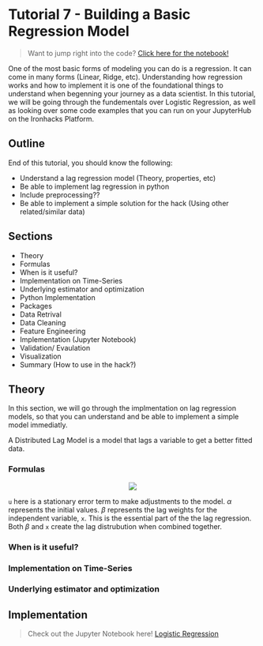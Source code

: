 # Tutorial 7 - Building a Basic Regression Model

> Want to jump right into the code? [Click here for the notebook!](https://raw.githubusercontent.com/ironhacks/Tutorials-COVID-19/harshpavuluri/tutorial-7-dev/tutorials-Spring-2022/python/tutorial-7-regression.ipynb)

One of the most basic forms of modeling you can do is a regression. It can come in many forms (Linear, Ridge, etc). Understanding how regression works and how to implement it is one of the foundational things to understand when begenning your journey as a data scientist. In this tutorial, we will be going through the fundementals over Logistic Regression, as well as looking over some code examples that you can run on your JupyterHub on the Ironhacks Platform.

## Outline

End of this tutorial, you should know the following:
 - Understand a lag regression model (Theory, properties, etc)
 - Be able to implement lag regression in python
 - Include preprocessing??
 - Be able to implement a simple solution for the hack (Using other related/similar data)

## Sections
 - Theory
  - Formulas
  - When is it useful?
  - Implementation on Time-Series
  - Underlying estimator and optimization 
 - Python Implementation
  - Packages
  - Data Retrival
  - Data Cleaning
  - Feature Engineering
  - Implementation (Jupyter Notebook)
  - Validation/ Evaulation
  - Visualization
 - Summary (How to use in the hack?)


## Theory

In this section, we will go through the implmentation on lag regression models, so that you can understand and be able to implement a simple model immediatly. 

A Distributed Lag Model is a model that lags a variable to get a better fitted data.

### Formulas

<!-- $$y = \alpha + \beta(L)x_t + u_t = \alpha + \sum_{s=0}^\inf \beta_s x_{t-s} + u_t$$ --> 

<div align="center"><img style="background: white;" src="https://render.githubusercontent.com/render/math?math=y = \alpha+\beta(L)x_t+u_t = \alpha+\sum_{s=0}^\inf \beta_s x_{t-s}+u_t"></div>

```u``` here is a stationary error term to make adjustments to the model. $\alpha$ represents the initial values. $\beta$ represents the lag weights for the independent variable, ```x```. This is the essential part of the the lag regression. Both $\beta$ and ```x``` create the lag distrubution when combined together. 

### When is it useful?



### Implementation on Time-Series

### Underlying estimator and optimization

## Implementation

> Check out the Jupyter Notebook here! [Logistic Regression](https://raw.githubusercontent.com/ironhacks/Tutorials-COVID-19/harshpavuluri/tutorial-7-dev/tutorials-Spring-2022/python/tutorial-7-regression.ipynb)




